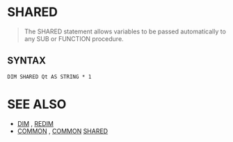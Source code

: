 # SHARED
> The SHARED statement allows variables to be passed automatically to any SUB or FUNCTION procedure.

## SYNTAX
`DIM SHARED Qt AS STRING * 1`

# SEE ALSO
* [DIM](DIM.md) , [REDIM](REDIM.md)
* [COMMON](COMMON.md) , [COMMON](COMMON.md) [SHARED](SHARED.md)

